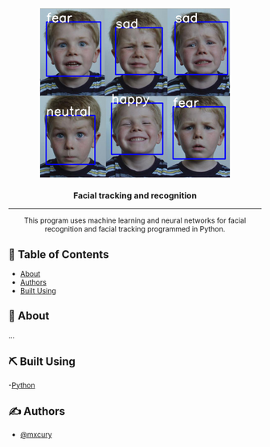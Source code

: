 <p align="center">
  <a href="" rel="noopener">
 <img height=75% width=75% src="expressions.jpg" alt="example"></a>
</p>

<h3 align="center">Facial tracking and recognition</h3>

---

<p align="center">This program uses machine learning and neural networks for facial recognition and facial tracking programmed in Python.
    <br> 
</p>

## 📝 Table of Contents

- [About](#about)
- [Authors](#authors)
- [Built Using](#️built_using)

## 🧐 About <a name = "about"></a>

...

## ⛏️ Built Using <a name = "built_using"></a>

-[Python](https://python.com)

## ✍️ Authors <a name = "authors"></a>

- [@mxcury](https://github.com/mxcury) 

